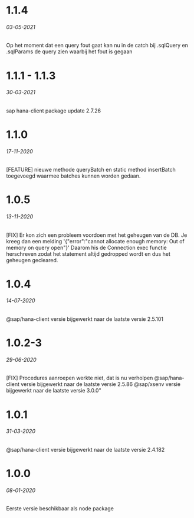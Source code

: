 # 1.1.4
###### 03-05-2021
Op het moment dat een query fout gaat kan nu in de catch bij .sqlQuery en .sqlParams de query zien waarbij het fout is gegaan 

# 1.1.1 - 1.1.3
###### 30-03-2021
sap hana-client package update 2.7.26

# 1.1.0
###### 17-11-2020
[FEATURE] nieuwe methode queryBatch en static method insertBatch toegevoegd waarmee batches kunnen worden gedaan.

# 1.0.5
###### 13-11-2020
[FIX] Er kon zich een probleem voordoen met het geheugen van de DB.
Je kreeg dan een melding '{"error":"cannot allocate enough memory: Out of memory on query open"}'
Daarom his de Connection exec functie herschreven zodat het statement altijd gedropped wordt en dus het geheugen gecleared.

# 1.0.4
###### 14-07-2020
@sap/hana-client versie bijgewerkt naar de laatste versie 2.5.101

# 1.0.2-3
###### 29-06-2020
[FIX] Procedures aanroepen werkte niet, dat is nu verholpen
@sap/hana-client versie bijgewerkt naar de laatste versie 2.5.86
@sap/xsenv versie bijgewerkt naar de laatste versie 3.0.0"

# 1.0.1
###### 31-03-2020
@sap/hana-client versie bijgewerkt naar de laatste versie 2.4.182

# 1.0.0
###### 08-01-2020
Eerste versie beschikbaar als node package